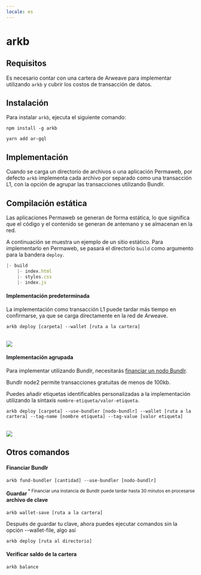 ```yaml
---
locale: es
---
```

# arkb

## Requisitos
Es necesario contar con una cartera de Arweave para implementar utilizando `arkb` y cubrir los costos de transacción de datos.

## Instalación

Para instalar `arkb`, ejecuta el siguiente comando:
<CodeGroup>
 <CodeGroupItem title="NPM">

```console:no-line-numbers
npm install -g arkb
```
 </CodeGroupItem>
 <CodeGroupItem title="YARN">

```console:no-line-numbers
yarn add ar-gql
``` 
  </CodeGroupItem>
</CodeGroup>

## Implementación

Cuando se carga un directorio de archivos o una aplicación Permaweb, por defecto `arkb` implementa cada archivo por separado como una transacción L1, con la opción de agrupar las transacciones utilizando Bundlr.

## Compilación estática
Las aplicaciones Permaweb se generan de forma estática, lo que significa que el código y el contenido se generan de antemano y se almacenan en la red.

A continuación se muestra un ejemplo de un sitio estático. Para implementarlo en Permaweb, se pasará el directorio `build` como argumento para la bandera `deploy`.

```js
|- build
    |- index.html
    |- styles.css
    |- index.js
```

#### Implementación predeterminada

La implementación como transacción L1 puede tardar más tiempo en confirmarse, ya que se carga directamente en la red de Arweave.

```console
arkb deploy [carpeta] --wallet [ruta a la cartera]
```
<br/>
<img src="https://arweave.net/_itbo7y4H0kDm4mrPViDlc6bt85-0yLU2pO2KoSA0eM" />

#### Implementación agrupada
Para implementar utilizando Bundlr, necesitarás <a href="#fund-bundlr">financiar un nodo Bundlr</a>.

Bundlr node2 permite transacciones gratuitas de menos de 100kb.

Puedes añadir etiquetas identificables personalizadas a la implementación utilizando la sintaxis `nombre-etiqueta/valor-etiqueta`. 

```console
arkb deploy [carpeta] --use-bundler [nodo-bundlr] --wallet [ruta a la cartera] --tag-name [nombre etiqueta] --tag-value [valor etiqueta]
```
<br/>
<img src="https://arweave.net/jXP0mQvLiRaUNYWl1clpB1G2hZeO07i5T5Lzxi3Kesk" />

## Otros comandos

#### Financiar Bundlr

```console
arkb fund-bundler [cantidad] --use-bundler [nodo-bundlr]
```

<sub style="float:right">\* Financiar una instancia de Bundlr puede tardar hasta 30 minutos en procesarse</sub> 
#### Guardar archivo de clave

```console
arkb wallet-save [ruta a la cartera]
``` 

Después de guardar tu clave, ahora puedes ejecutar comandos sin la opción --wallet-file, algo así

```console
arkb deploy [ruta al directorio]
```

#### Verificar saldo de la cartera
```console
arkb balance
```